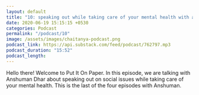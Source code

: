 ```yaml
---
layout: default
title: "10: speaking out while taking care of your mental health with anshuman"
date: 2020-06-19 15:15:15 +0530
categories: Podcast
permalink: "/podcast/10"
image: /assets/images/chaitanya-podcast.png
podcast_link: https://api.substack.com/feed/podcast/762797.mp3
podcast_duration: "15:52"
podcast_length:
---
```

Hello there! Welcome to Put It On Paper. In this episode, we are talking with Anshuman Dhar about speaking out on social issues while taking care of your mental health. This is the last of the four episodes with Anshuman.